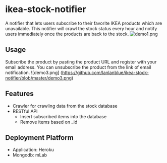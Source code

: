 # ikea-stock-notifier
A notifier that lets users subscribe to their favorite IKEA products which are unavailable. This notifier will crawl the stock status every hour and notify users immediately once the products are back to the stock.
![demo1.png](https://github.com/lanlanblue/ikea-stock-notifier/blob/master/demo1.png)

## Usage
Subscribe the product by pasting the product URL and register with your email address. You can unsubscribe the product from the link of email notification.
![demo3.png] (https://github.com/lanlanblue/ikea-stock-notifier/blob/master/demo3.png)

## Features
- Crawler for crawling data from the stock database
- RESTful API
  - Insert subscribed items into the database
  - Remove items based on _id

## Deployment Platform
- Application: Heroku
- Mongodb: mLab
